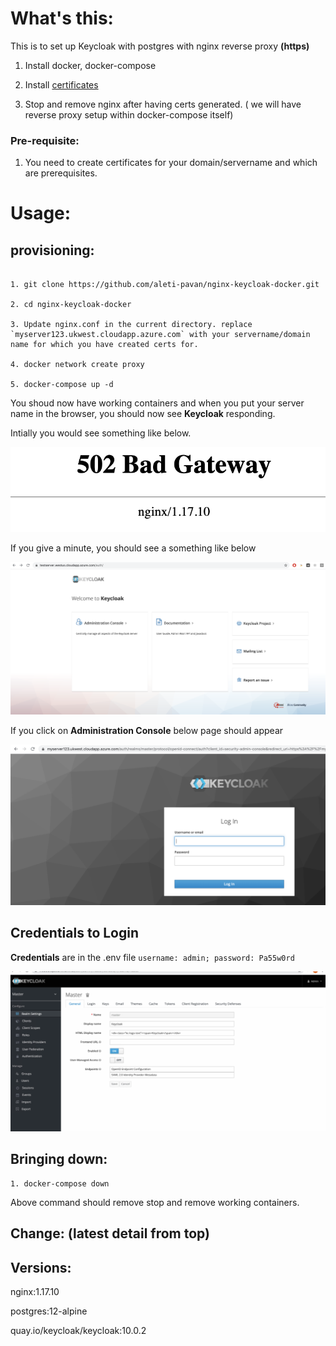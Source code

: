 What's this:
=========

This is to set up Keycloak with postgres with nginx reverse proxy __(https)__

1. Install docker, docker-compose

2. Install [certificates](https://www.digitalocean.com/community/tutorials/how-to-secure-nginx-with-let-s-encrypt-on-ubuntu-18-04)

3. Stop and remove nginx after having certs generated. ( we will have reverse proxy setup within docker-compose itself)


### Pre-requisite:

1. You need to create certificates for your domain/servername and which are prerequisites.
   

Usage:
=======

provisioning:
-------------

```

1. git clone https://github.com/aleti-pavan/nginx-keycloak-docker.git

2. cd nginx-keycloak-docker 

3. Update nginx.conf in the current directory. replace `myserver123.ukwest.cloudapp.azure.com` with your servername/domain name for which you have created certs for.

4. docker network create proxy

5. docker-compose up -d

```

You shoud now have working containers and when you put your server name in the browser, you should now see __Keycloak__ responding.

Intially you would see something like below.

![502-badgateway](images/502-badgateway.png)

If you give a minute, you should see a something like below

![welcome-keycloak.png](images/welcome-keycloak.png)


If you click on __Administration Console__ below page should appear

![login-page](images/login-page.png)

## Credentials to Login

__Credentials__ are in the .env file `username: admin; password: Pa55w0rd`

![admin-console](images/admin-console.png)


Bringing down:
-------------
```
1. docker-compose down

```

Above command should remove stop and remove working containers.


Change: (latest detail from top)
------ 


Versions:
--------

nginx:1.17.10

postgres:12-alpine 

quay.io/keycloak/keycloak:10.0.2